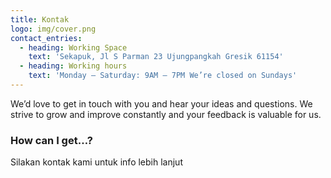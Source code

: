 ```yaml
---
title: Kontak
logo: img/cover.png
contact_entries:
  - heading: Working Space
    text: 'Sekapuk, Jl S Parman 23 Ujungpangkah Gresik 61154'
  - heading: Working hours
    text: 'Monday – Saturday: 9AM – 7PM We’re closed on Sundays'
---
```

We’d love to get in touch with you and hear your ideas and questions. We strive to grow and improve constantly and your feedback is valuable for us.

<h3 class="f4 b lh-title mb2">How can I get…?</h3>

Silakan kontak kami untuk info lebih lanjut

<script type="text/javascript">(function() {var script=document.createElement("script");script.type="text/javascript";script.async =true;script.src="//telegram.im/widget-button/index.php?id=@coachtrader";document.getElementsByTagName("head")[0].appendChild(script);})();</script>

<a href="https://telegram.im/@coachtrader" target="_blank" class="telegramim_button telegramim_shadow telegramim_pulse" style="font-size:26px;width:48px;background:#27A5E7;box-shadow:1px 1px 5px #27A5E7;color:#FFFFFF;border-radius:50px;" title=""><i></i></a>
